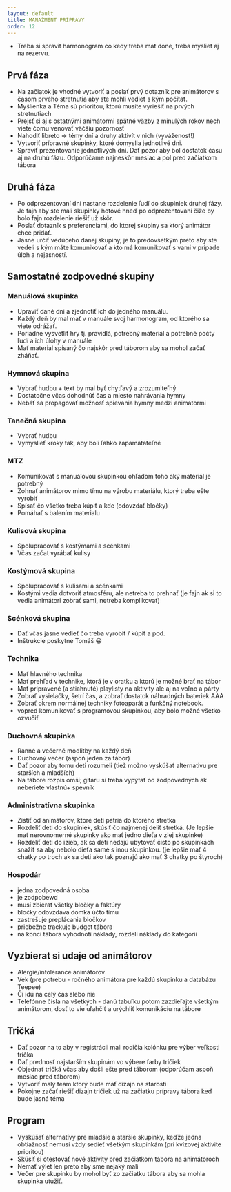```yaml
---
layout: default
title: MANAŽMENT PRÍPRAVY
order: 12
---
```


- Treba si spravit harmonogram co kedy treba mat done, treba mysliet aj na rezervu.

## Prvá fáza

- Na začiatok je vhodné vytvoriť a poslať prvý dotazník pre animátorov s časom prvého stretnutia aby ste mohli vedieť s kým počítať.
- Myšlienka a Téma sú prioritou, ktorú musíte vyriešiť na prvých stretnutiach
- Prejsť si aj s ostatnými animátormi spätné väzby z minulých rokov nech viete čomu venovať väčšiu pozornosť
- Nahodiť libreto => témy dní a druhy aktivít v nich (vyváženosť!)
- Vytvoriť prípravné skupinky, ktoré domyslia jednotlivé dni.
- Spraviť prezentovanie jednotlivých dní. Dať pozor aby bol dostatok času aj na druhú fázu. Odporúčame najneskôr mesiac a pol pred začiatkom tábora

## Druhá fáza

- Po odprezentovaní dní nastane rozdelenie ľudí do skupiniek druhej fázy. Je fajn aby ste mali skupinky hotové hneď po odprezentovaní čiže by bolo fajn rozdelenie riešiť už skôr.
- Poslať dotazník s preferenciami, do ktorej skupiny sa ktorý animátor chce pridať.
- Jasne určiť vedúceho danej skupiny, je to predovšetkým preto aby ste vedeli s kým máte komunikovať a kto má komunikovať s vami v prípade úloh a nejasností.

## Samostatné zodpovedné skupiny

### Manuálová skupinka

- Upraviť dané dni a zjednotiť ich do jedného manuálu.
- Každý deň by mal mať v manuále svoj harmonogram, od ktorého sa viete odrážať.
- Poriadne vysvetliť hry tj. pravidlá, potrebný materiál a potrebné počty ľudí a ich úlohy v manuále
- Mať material spísaný čo najskôr pred táborom aby sa mohol začať zháňať.

### Hymnová skupina

- Vybrať hudbu +  text by mal byť chytľavý a zrozumiteľný
- Dostatočne včas dohodnúť čas a miesto nahrávania hymny
- Nebáť sa propagovať možnosť spievania hymny medzi animátormi

### Tanečná skupina

- Vybrať hudbu
- Vymyslieť kroky tak, aby boli ľahko zapamätateľné

### MTZ

- Komunikovať s manuálovou skupinkou ohľadom toho aký materiál je potrebný
- Zohnať animátorov mimo tímu na výrobu materiálu, ktorý treba ešte vyrobiť
- Spísať čo všetko treba kúpiť a kde (odovzdať bločky)
- Pomáhať s balením materialu

### Kulisová skupina

- Spolupracovať s kostýmami a scénkami
- Včas začat vyrábať kulisy

### Kostýmová skupina

- Spolupracovať s kulisami a scénkami
- Kostými vedia dotvoriť atmosféru, ale netreba to prehnať (je fajn ak si to vedia animátori zobrať sami, netreba komplikovať)

### Scénková skupina

- Dať včas jasne vedieť čo treba vyrobiť / kúpiť a pod.
- Inštrukcie poskytne Tomáš 😀

### Technika

- Mať hlavného technika
- Mať prehľad v technike, ktorá je v oratku a ktorú je možné brať na tábor
- Mať pripravené (a stiahnuté) playlisty na aktivity ale aj na voľno a  párty
- Zobrať vysielačky, šetrí čas, a zobrať dostatok náhradných bateriek AAA
- Zobrať okrem normálnej techniky fotoaparát a funkčný notebook.
- vopred komunikovať s programovou skupinkou, aby bolo možné všetko ozvučiť

### Duchovná skupinka

- Ranné a večerné modlitby na každý deň
- Duchovný večer (aspoň jeden za tábor)
- Dať pozor aby tomu deti rozumeli (tiež možno vyskúšať alternativu pre starších a mladších)
- Na tábore rozpis omší; gitaru si treba vypýtať od zodpovedných ak neberiete vlastnú+ spevník

### Administratívna skupinka

- Zistiť od animátorov, ktoré deti patria do ktorého stretka
- Rozdeliť deti do skupiniek, skúsiť čo najmenej deliť stretká. (Je lepšie mať nerovnomerné skupinky ako mať jedno dieťa v zlej skupinke)
- Rozdeliť deti do izieb, ak sa deti nedajú ubytovať čisto po skupinkách snažiť sa aby nebolo dieťa samé s inou skupinkou. (je lepšie mať 4 chatky po troch ak sa deti ako tak poznajú ako mať 3 chatky po štyroch)

### Hospodár

- jedna zodpovedná osoba
- je zodpobewd
- musí zbierať všetky bločky a faktúry
- bločky odovzdáva domka účto tímu
- zastrešuje preplácania bločkov
- priebežne trackuje budget tábora
- na konci tábora vyhodnotí náklady, rozdelí náklady do kategórií

## Vyzbierat si udaje od animátorov

- Alergie/intolerance animátorov
- Vek (pre potrebu - ročného animátora pre každú skupinku a databázu Teepee)
- Či idú na celý čas alebo nie
- Telefónne čísla na všetkých - danú tabuľku potom zazdieľajte všetkým animátorom, dosť to vie uľahčiť a urýchliť komunikáciu na tábore

## Tričká

- Dať pozor na to aby v registrácii mali rodičia kolónku pre výber veľkosti trička
- Dať prednosť najstarším skupinám vo výbere farby tričiek
- Objednať tričká včas aby došli ešte pred táborom (odporúčam aspoň mesiac pred táborom)
- Vytvoriť malý team ktorý bude mať dizajn na starosti
- Pokojne začať riešiť dizajn tričiek už na začiatku prípravy tábora keď bude jasná téma

## Program

- Vyskúšať alternatívy pre mladšie a staršie skupinky, keďže jedna obtiažnosť nemusí vždy sedieť všetkým skupinkám (pri kvízovej aktivite prioritou)
- Skúsiť si otestovať nové aktivity pred začiatkom tábora na animátoroch
- Nemať výlet len preto aby sme nejaký mali
- Večer pre skupinku by mohol byť zo začiatku tábora aby sa mohla skupinka utužiť.
<!--stackedit_data:
eyJoaXN0b3J5IjpbLTE3NDEwNTU2NV19
-->